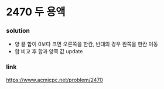 # 2470 두 용액

### solution
* 양 끝 합이 0보다 크면 오른쪽을 한칸, 반대의 경우 왼쪽을 한칸 이동
* 합 비교 후 합과 양쪽 값 update

### link
https://www.acmicpc.net/problem/2470